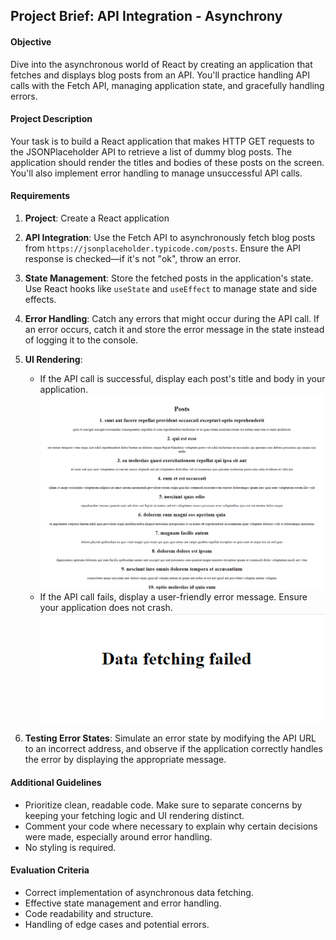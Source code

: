 ## Project Brief: API Integration - Asynchrony

#### Objective
Dive into the asynchronous world of React by creating an application that fetches and displays blog posts from an API. You'll practice handling API calls with the Fetch API, managing application state, and gracefully handling errors.

#### Project Description
Your task is to build a React application that makes HTTP GET requests to the JSONPlaceholder API to retrieve a list of dummy blog posts. The application should render the titles and bodies of these posts on the screen. You'll also implement error handling to manage unsuccessful API calls.

#### Requirements

1. **Project**: Create a React application

1. **API Integration**: Use the Fetch API to asynchronously fetch blog posts from `https://jsonplaceholder.typicode.com/posts`. Ensure the API response is checked—if it's not "ok", throw an error.
2. **State Management**: Store the fetched posts in the application's state. Use React hooks like `useState` and `useEffect` to manage state and side effects.
3. **Error Handling**: Catch any errors that might occur during the API call. If an error occurs, catch it and store the error message in the state instead of logging it to the console.
4. **UI Rendering**:
   - If the API call is successful, display each post's title and body in your application.
    ![alt text](<images/blog-posts.png>)
   - If the API call fails, display a user-friendly error message. Ensure your application does not crash.
    ![alt text](<images/error-message.png>)
5. **Testing Error States**: Simulate an error state by modifying the API URL to an incorrect address, and observe if the application correctly handles the error by displaying the appropriate message.

#### Additional Guidelines

- Prioritize clean, readable code. Make sure to separate concerns by keeping your fetching logic and UI rendering distinct.
- Comment your code where necessary to explain why certain decisions were made, especially around error handling.
- No styling is required.


#### Evaluation Criteria

- Correct implementation of asynchronous data fetching.
- Effective state management and error handling.
- Code readability and structure.
- Handling of edge cases and potential errors.







